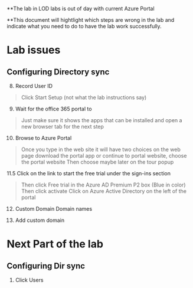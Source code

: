 **The lab in LOD labs is out of day with current Azure Portal

**This document will hightlight which steps are wrong in the lab and indicate what you need to do to have the lab work successfully.

# Lab issues

## Configuring Directory sync


8. Record User ID

>Click Start Setup (not what the lab instructions say)

9. Wait for the office 365 portal to 

>Just make sure it shows the apps that can be installed and open a new browser tab for the next step

10. Browse to Azure Portal

>Once you type in the web site it will have two choices on the web page 
>download the portal app or continue to portal website, choose the portal website
>Then choose maybe later on the tour popup

11.5 Click on the link to start the free trial under the sign-ins section

>Then click Free trial in the Azure AD Premium P2 box (Blue in color)
>Then click activate
>Click on Azure Active Directory on the left of the portal

12. Custom Domain Domain names

13. Add custom domain

# Next Part of the lab 

## Configuring Dir sync


1. Click Users

